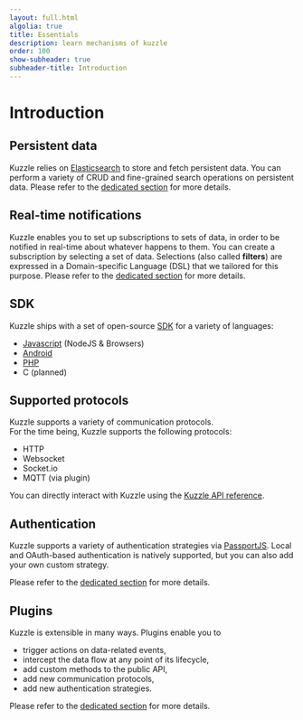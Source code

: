 ```yaml
---
layout: full.html
algolia: true
title: Essentials
description: learn mechanisms of kuzzle
order: 100
show-subheader: true
subheader-title: Introduction
---
```


# Introduction

## Persistent data

Kuzzle relies on [Elasticsearch](https://www.elastic.co/) to store and fetch persistent data.
You can perform a variety of CRUD and fine-grained search operations on persistent data.
Please refer to the [dedicated section](/guide/essentials/persisted) for more details.

## Real-time notifications

Kuzzle enables you to set up subscriptions to sets of data, in order to be notified in real-time about whatever happens to them.
You can create a subscription by selecting a set of data. Selections (also called **filters**) are expressed in a
Domain-specific Language (DSL) that we tailored for this purpose.
Please refer to the [dedicated section](/guide/essentials/real-time) for more details.

## SDK

Kuzzle ships with a set of open-source [SDK](/sdk-reference) for a variety of languages:

- [Javascript](https://github.com/kuzzleio/sdk-javascript) (NodeJS & Browsers)
- [Android](https://github.com/kuzzleio/sdk-android)
- [PHP](https://github.com/kuzzleio/sdk-php)
- C (planned)

## Supported protocols

Kuzzle supports a variety of communication protocols.  
For the time being, Kuzzle supports the following protocols:

- HTTP
- Websocket
- Socket.io
- MQTT (via plugin)

You can directly interact with Kuzzle using the [Kuzzle API reference](/api-documentation).

## Authentication

Kuzzle supports a variety of authentication strategies via [PassportJS](http://passportjs.org/). Local and OAuth-based authentication is natively supported, but you can also add your own custom strategy.

Please refer to the [dedicated section](/guide/essentials/security) for more details.

## Plugins

Kuzzle is extensible in many ways. Plugins enable you to

* trigger actions on data-related events,
* intercept the data flow at any point of its lifecycle,
* add custom methods to the public API,
* add new communication protocols,
* add new authentication strategies.

Please refer to the [dedicated section](/guide/essentials/plugins) for more details.

